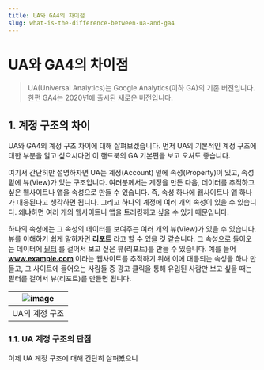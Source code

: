 ```yaml
---
title: UA와 GA4의 차이점
slug: what-is-the-difference-between-ua-and-ga4
---
```


# UA와 GA4의 차이점

> UA(Universal Analytics)는 Google Analytics(이하 GA)의 기존 버전입니다. 한편 GA4는 2020년에 출시된 새로운 버전입니다.

## 1. 계정 구조의 차이

UA와 GA4의 계정 구조 차이에 대해 살펴보겠습니다. 먼저 UA의 기본적인 계정 구조에 대한 부분을 알고 싶으시다면 이 핸드북의 GA 기본편을 보고 오셔도 좋습니다.

여기서 간단히만 설명하자면 UA는 계정(Account) 밑에 속성(Property)이 있고, 속성 밑에 뷰(View)가 있는 구조입니다. 여러분께서는 계정을 만든 다음, 데이터를 추적하고 싶은 웹사이트나 앱을 속성으로 만들 수 있습니다. 즉, 속성 하나에 웹사이트나 앱 하나가 대응된다고 생각하면 됩니다. 그리고 하나의 계정에 여러 개의 속성이 있을 수 있습니다. 왜냐하면 여러 개의 웹사이트나 앱을 트래킹하고 싶을 수 있기 때문입니다.

하나의 속성에는 그 속성의 데이터를 보여주는 여러 개의 뷰(View)가 있을 수 있습니다. 뷰를 이해하기 쉽게 말하자면 **리포트** 라고 할 수 있을 것 같습니다. 그 속성으로 들어오는 데이터에 [필터](https://support.google.com/analytics/topic/1032939) 를 걸어서 보고 싶은 뷰(리포트)를 만들 수 있습니다. 예를 들어 **www.example.com** 이라는 웹사이트를 추적하기 위해 이에 대응되는 속성을 하나 만들고, 그 사이트에 들어오는 사람들 중 광고 클릭을 통해 유입된 사람만 보고 싶을 때는 필터를 걸어서 뷰(리포트)를 만들면 됩니다.

| ![image](https://user-images.githubusercontent.com/46309894/131212192-c486ee48-f2b0-411b-9180-728d7d6b8b5f.png) |
| :-------------------------------------------------------------------------------------------------------------: |
|                                                 UA의 계정 구조                                                  |

### 1.1. UA 계정 구조의 단점

이제 UA 계정 구조에 대해 간단히 살펴봤으니